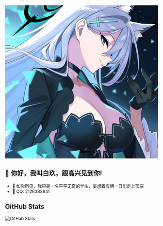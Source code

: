 <p><img src="https://github.com/BaiJiu123/BaiJiu123/blob/main/illust_121666568_20240822_233116.jpg" alt="Image"></p>

## 👋 你好，我叫白玖，跟高兴见到你!

- 🔭 如你所见，我只是一名平平无奇的学生，妄想着有朝一日能走上顶端
- 💬 QQ: 2126383941

## GitHub Stats
<p><img src="https://github-readme-stats.vercel.app/api?username=BaiJiu123&amp;show_icons=true&theme=radical" alt="GitHub Stats"></p>


